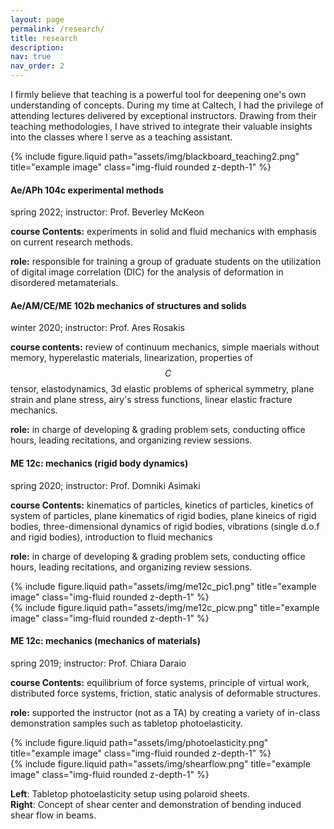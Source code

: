 ```yaml
---
layout: page
permalink: /research/
title: research
description:
nav: true
nav_order: 2
---
```


I firmly believe that teaching is a powerful tool for deepening one's own understanding of concepts. During my time at Caltech, I had the privilege of attending lectures delivered by exceptional instructors. Drawing from their teaching methodologies, I have strived to integrate their valuable insights into the classes where I serve as a teaching assistant.

<div class="row">
    <div class="col-sm mt-3 mt-md-0">
        {% include figure.liquid path="assets/img/blackboard_teaching2.png" title="example image" class="img-fluid rounded z-depth-1" %}
    </div>
</div>

#### Ae/APh 104c experimental methods

spring 2022; instructor: Prof. Beverley McKeon <br />

**course Contents:** experiments in solid and fluid mechanics with emphasis on current research methods.

**role:** responsible for training a group of graduate students on the utilization of digital image
correlation (DIC) for the analysis of deformation in disordered metamaterials.

#### Ae/AM/CE/ME 102b mechanics of structures and solids

winter 2020; instructor: Prof. Ares Rosakis <br />

**course contents:** review of continuum mechanics, simple maerials without memory, hyperelastic materials, linearization, properties of $$C$$ tensor, elastodynamics, 3d elastic problems of spherical symmetry, plane strain and plane stress, airy's stress functions, linear elastic fracture mechanics.

**role:** in charge of developing & grading problem sets, conducting office hours, leading recitations, and organizing review sessions.

#### ME 12c: mechanics (rigid body dynamics)

spring 2020; instructor: Prof. Domniki Asimaki

**course Contents:** kinematics of particles, kinetics of particles, kinetics of system of particles, plane kinematics of rigid bodies, plane kineics of rigid bodies, three-dimensional dynamics of rigid bodies, vibrations (single d.o.f and rigid bodies), introduction to fluid mechanics

**role:** in charge of developing & grading problem sets, conducting office hours, leading recitations, and organizing review sessions.

<div class="row justify-content-sm-center">
    <div class="col-sm mt-3 mt-md-0">
        {% include figure.liquid path="assets/img/me12c_pic1.png" title="example image" class="img-fluid rounded z-depth-1" %}
    </div>
    <div class="col-sm mt-3 mt-md-0">
        {% include figure.liquid path="assets/img/me12c_picw.png" title="example image" class="img-fluid rounded z-depth-1" %}
    </div>
</div>

#### ME 12c: mechanics (mechanics of materials)

spring 2019; instructor: Prof. Chiara Daraio

**course Contents:** equilibrium of force systems, principle of virtual work, distributed force systems, friction, static analysis of deformable structures.

**role:** supported the instructor (not as a TA) by creating a variety of in-class demonstration samples such as tabletop photoelasticity.

<div class="row justify-content-sm-center">
    <div class="col-sm mt-3 mt-md-0">
        {% include figure.liquid path="assets/img/photoelasticity.png" title="example image" class="img-fluid rounded z-depth-1" %}
    </div>
    <div class="col-sm mt-3 mt-md-0">
        {% include figure.liquid path="assets/img/shearflow.png" title="example image" class="img-fluid rounded z-depth-1" %}
    </div>
</div>

**Left**: Tabletop photoelasticity setup using polaroid sheets. <br />
**Right**: Concept of shear center and demonstration of bending induced shear flow in beams.
